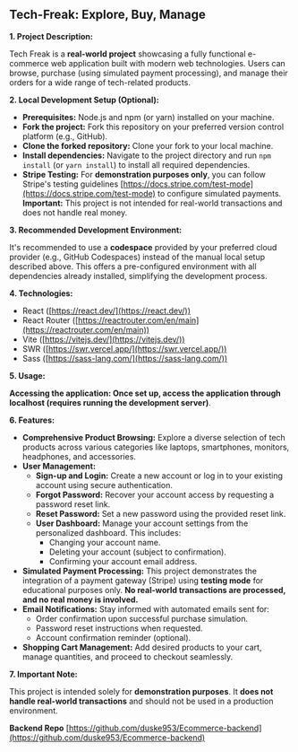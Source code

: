 ## Tech-Freak: Explore, Buy, Manage

**1. Project Description:**

Tech Freak is a **real-world project** showcasing a fully functional e-commerce web application built with modern web technologies. Users can browse, purchase (using simulated payment processing), and manage their orders for a wide range of tech-related products.

**2. Local Development Setup (Optional):**

* **Prerequisites:** Node.js and npm (or yarn) installed on your machine.
* **Fork the project:** Fork this repository on your preferred version control platform (e.g., GitHub).
* **Clone the forked repository:** Clone your fork to your local machine.
* **Install dependencies:** Navigate to the project directory and run `npm install` (or `yarn install`) to install all required dependencies.
* **Stripe Testing:** For **demonstration purposes only**, you can follow Stripe's testing guidelines [https://docs.stripe.com/test-mode](https://docs.stripe.com/test-mode) to configure simulated payments. **Important:** This project is not intended for real-world transactions and does not handle real money.

**3. Recommended Development Environment:**

It's recommended to use a **codespace** provided by your preferred cloud provider (e.g., GitHub Codespaces) instead of the manual local setup described above. This offers a pre-configured environment with all dependencies already installed, simplifying the development process.

**4. Technologies:**
* React ([https://react.dev/](https://react.dev/))
* React Router ([https://reactrouter.com/en/main](https://reactrouter.com/en/main))
* Vite ([https://vitejs.dev/](https://vitejs.dev/))
* SWR ([https://swr.vercel.app/](https://swr.vercel.app/))
* Sass ([https://sass-lang.com/](https://sass-lang.com/))

**5. Usage:**

**Accessing the application: Once set up, access the application through localhost (requires running the development server)**.

**6. Features:**

* **Comprehensive Product Browsing:** Explore a diverse selection of tech products across various categories like laptops, smartphones, monitors, headphones, and accessories.
* **User Management:**
    * **Sign-up and Login:** Create a new account or log in to your existing account using secure authentication.
    * **Forgot Password:** Recover your account access by requesting a password reset link.
    * **Reset Password:** Set a new password using the provided reset link.
    * **User Dashboard:** Manage your account settings from the personalized dashboard. This includes:
        * Changing your account name.
        * Deleting your account (subject to confirmation).
        * Confirming your account email address.
* **Simulated Payment Processing:** This project demonstrates the integration of a payment gateway (Stripe) using **testing mode** for educational purposes only. **No real-world transactions are processed, and no real money is involved.**
* **Email Notifications:** Stay informed with automated emails sent for:
    * Order confirmation upon successful purchase simulation.
    * Password reset instructions when requested.
    * Account confirmation reminder (optional).
* **Shopping Cart Management:** Add desired products to your cart, manage quantities, and proceed to checkout seamlessly.

**7. Important Note:**

This project is intended solely for **demonstration purposes**. It **does not handle real-world transactions** and should not be used in a production environment.

**Backend Repo**
[https://github.com/duske953/Ecommerce-backend](https://github.com/duske953/Ecommerce-backend)


